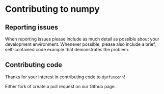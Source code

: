# Contributing to numpy

## Reporting issues

When reporting issues please include as much detail as possible about your
development environment. Whenever possible, please also include a brief,
self-contained code example that demonstrates the problem.

## Contributing code

Thanks for your interest in contributing code to `dynfunconn`!

Either fork of create a pull request on our Github page.
